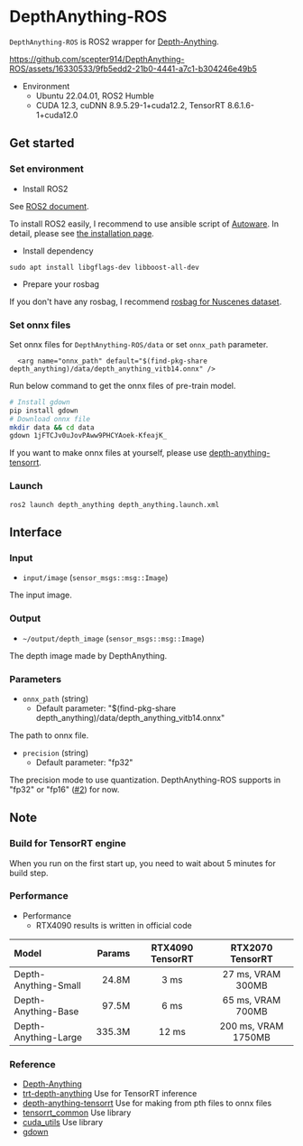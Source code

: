 # DepthAnything-ROS

`DepthAnything-ROS` is ROS2 wrapper for [Depth-Anything](https://github.com/LiheYoung/Depth-Anything).

https://github.com/scepter914/DepthAnything-ROS/assets/16330533/9fb5edd2-21b0-4441-a7c1-b304246e49b5

- Environment
  - Ubuntu 22.04.01, ROS2 Humble
  - CUDA 12.3, cuDNN 8.9.5.29-1+cuda12.2, TensorRT 8.6.1.6-1+cuda12.0

## Get started
### Set environment

- Install ROS2

See [ROS2 document](https://docs.ros.org/en/humble/Installation.html).

To install ROS2 easily, I recommend to use ansible script of [Autoware](https://github.com/autowarefoundation/autoware).
In detail, please see [the installation page](https://autowarefoundation.github.io/autoware-documentation/main/installation/autoware/source-installation/).

- Install dependency

```
sudo apt install libgflags-dev libboost-all-dev
```

- Prepare your rosbag

If you don't have any rosbag, I recommend [rosbag for Nuscenes dataset](https://github.com/scepter914/nuscenes_rosbag).

### Set onnx files

Set onnx files for `DepthAnything-ROS/data` or set `onnx_path` parameter.

```
  <arg name="onnx_path" default="$(find-pkg-share depth_anything)/data/depth_anything_vitb14.onnx" />
```

Run below command to get the onnx files of pre-train model.

```sh
# Install gdown
pip install gdown
# Download onnx file
mkdir data && cd data
gdown 1jFTCJv0uJovPAww9PHCYAoek-KfeajK_
```

If you want to make onnx files at yourself, please use [depth-anything-tensorrt](https://github.com/spacewalk01/depth-anything-tensorrt).

### Launch

```
ros2 launch depth_anything depth_anything.launch.xml
```

## Interface
### Input

- `input/image` (`sensor_msgs::msg::Image`)

The input image.

### Output

- `~/output/depth_image` (`sensor_msgs::msg::Image`)

The depth image made by DepthAnything.

### Parameters

- `onnx_path` (string)
  - Default parameter: "$(find-pkg-share depth_anything)/data/depth_anything_vitb14.onnx"

The path to onnx file.

- `precision` (string)
  - Default parameter: "fp32"

The precision mode to use quantization.
DepthAnything-ROS supports in "fp32" or "fp16" ([#2](https://github.com/scepter914/DepthAnything-ROS/issues/2)) for now.

## Note
### Build for TensorRT engine

When you run on the first start up, you need to wait about 5 minutes for build step.

### Performance

- Performance
  - RTX4090 results is written in official code

| Model                | Params | RTX4090 TensorRT |  RTX2070 TensorRT   |
| :------------------- | -----: | :--------------: | :-----------------: |
| Depth-Anything-Small |  24.8M |       3 ms       |  27 ms, VRAM 300MB  |
| Depth-Anything-Base  |  97.5M |       6 ms       |  65 ms, VRAM 700MB  |
| Depth-Anything-Large | 335.3M |      12 ms       | 200 ms, VRAM 1750MB |

### Reference

- [Depth-Anything](https://github.com/LiheYoung/Depth-Anything)
- [trt-depth-anything](https://github.com/daniel89710/trt-depth-anything) Use for TensorRT inference
- [depth-anything-tensorrt](https://github.com/spacewalk01/depth-anything-tensorrt) Use for making from pth files to onnx files
- [tensorrt_common](https://github.com/autowarefoundation/autoware.universe/tree/main/common/tensorrt_common) Use library
- [cuda_utils](https://github.com/autowarefoundation/autoware.universe/tree/main/common/cuda_utils) Use library
- [gdown](https://github.com/wkentaro/gdown)

